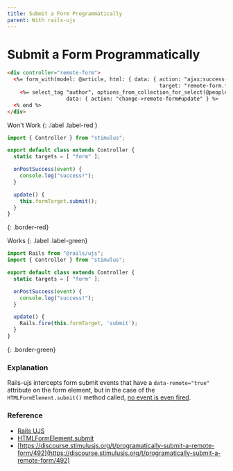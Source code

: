```yaml
---
title: Submit a Form Programmatically
parent: With rails-ujs
---
```


# Submit a Form Programmatically

```html
<div controller="remote-form">
  <%= form_with(model: @article, html: { data: { action: "ajax:success->remote-form#onPostSuccess",
                                                 target: "remote-form.form" } }) do |f| %>
    <%= select_tag "author", options_from_collection_for_select(@people, "id", "name"),
                   data: { action: "change->remote-form#update" } %>
  <% end %>
</div>
```

Won't Work
{: .label .label-red }

```js
import { Controller } from "stimulus";

export default class extends Controller {
  static targets = [ "form" ];

  onPostSuccess(event) {
    console.log("success!");
  }

  update() {
    this.formTarget.submit();
  }
}
```
{: .border-red}

Works
{: .label .label-green}

```js
import Rails from "@rails/ujs";
import { Controller } from "stimulus";

export default class extends Controller {
  static targets = [ "form" ];

  onPostSuccess(event) {
    console.log("success!");
  }

  update() {
    Rails.fire(this.formTarget, 'submit');
  }
}
```
{: .border-green}

### Explanation
Rails-ujs intercepts form submit events that have a `data-remote="true"` attribute on the form element, but in the case of the `HTMLFormElement.submit()` method called, [no event is even fired](https://developer.mozilla.org/en-US/docs/Web/API/HTMLFormElement/submit).

### Reference
- [Rails UJS](https://github.com/rails/rails/blob/master/actionview/app/assets/javascripts/rails-ujs/start.coffee#L58)
- [HTMLFormElement.submit](https://developer.mozilla.org/en-US/docs/Web/API/HTMLFormElement/submit)
- [https://discourse.stimulusjs.org/t/programatically-submit-a-remote-form/492](https://discourse.stimulusjs.org/t/programatically-submit-a-remote-form/492)
